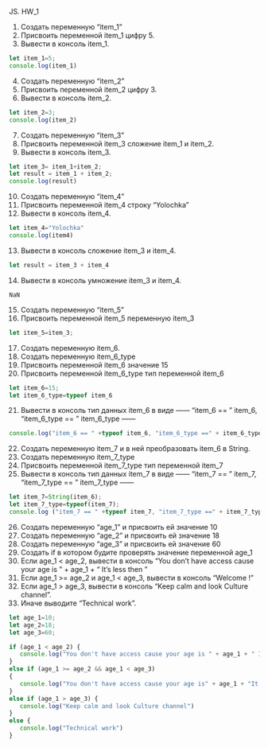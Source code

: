 JS. HW_1
 1. Создать переменную “item_1”
 2. Присвоить переменной item_1 цифру 5.
 3. Вывести в консоль item_1.
 ```js
let item_1=5;
console.log(item_1)
```
 4. Создать переменную “item_2”
 5. Присвоить переменной item_2 цифру 3.
 6. Вывести в консоль item_2.
 ```js
 let item_2=3;
 console.log(item_2)
 ```
 7. Создать переменную “item_3”
 8. Присвоить переменной item_3 сложение item_1 и item_2.
 9. Вывести в консоль item_3.
 ```js
 let item_3= item_1+item_2;
 let result = item_1 + item_2;
console.log(result)
```
 10. Создать переменную “item_4”
 11. Присвоить переменной item_4 строку “Yolochka”
 12. Вывести в консоль item_4.
 ```js
 let item_4="Yolochka"
console.log(item4)
```
  13. Вывести в консоль сложение item_3 и item_4.
 ```js
 let result = item_3 + item_4
 ```
 14. Вывести в консоль умножение item_3 и item_4.
 ```
 NaN
 ```
 15. Создать переменную “item_5”
 16. Присвоить переменной item_5 переменную item_3
 ```js 
 let item_5=item_3;
 ```
 17. Создать переменную item_6.
 18. Создать переменную item_6_type
 19. Присвоить переменной item_6 значение 15
 20. Присвоить переменной item_6_type тип переменной item_6
 ```js
 let item_6=15;
 let item_6_type=typeof item_6
 ```
 21. Вывести в консоль тип данных item_6 в виде ——  “item_6 == ”  item_6,  “item_6_type == ”  item_6_type ——  
 ```js
 console.log("item_6 == " +typeof item_6, "item_6_type ==" + item_6_type)
 ```
 22. Создать переменную item_7 и в ней преобразовать item_6 в String.
 23. Создать переменную item_7_type
 24. Присвоить переменной item_7_type тип переменной item_7
 25. Вывести в консоль тип данных item_7 в виде ——  “item_7 == ”  item_7,  “item_7_type == ”  item_7_type ——  
 ```js
 let item_7=String(item_6);
let item_7_type=typeof(item_7);
console.log ("item_7 == " +typeof item_7, "item_7_type ==" + item_7_type)
```
 26. Создать переменную “age_1” и присвоить ей значение 10
 27. Создать переменную “age_2” и присвоить ей значение 18
 28. Создать переменную “age_3” и присвоить ей значение 60
 29. Создать if в котором будите проверять значение переменной age_1
 30. Если age_1 < age_2, вывести в консоль “You don’t have access cause your age is ” + age_1 + “ It’s less then ”
 31. Если age_1 >=  age_2 и age_1 <  age_3, вывести в консоль “Welcome  !”
 32. Если age_1  > age_3, вывести в консоль “Keep calm and look Culture channel”.
 33. Иначе выводите “Technical work”.
 ```js
 let age_1=10;
let age_2=18;
let age_3=60;

if (age_1 < age_2) {
    console.log("You don't have access cause your age is " + age_1 + " It's less then ")
}
else if (age_1 >= age_2 && age_1 < age_3)
{
    console.log("You don't have access cause your age is" + age_1 + "It's less then")
}
else if (age_1 > age_3) {
    console.log("Keep calm and look Culture channel")
}
else {
    console.log("Technical work")
}
```

